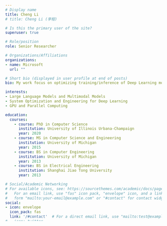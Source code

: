 ```yaml
---
# Display name
title: Cheng Li
# title: Cheng Li (李程)

# Is this the primary user of the site?
superuser: true

# Role/position
role: Senior Researcher

# Organizations/Affiliations
organizations:
- name: Microsoft
  url: ""

# Short bio (displayed in user profile at end of posts)
bio: My work focus on optimizing training/inference of Deep Learning models, particularly on LLM/LMM.

interests:
- Large Language Models and Multimodal Models
- System Optimization and Engineering for Deep Learning
- GPU and Parallel Computing

education:
  courses:
    - course: PhD in Computer Science
      institution: University of Illinois Urbana-Champaign
      year: 2020
    - course: MS in Computer Science and Engineering
      institution: University of Michigan
      year: 2015
    - course: BS in Computer Engineering
      institution: University of Michigan
      year: 2013
    - course: BS in Electrical Engineering
      institution: Shanghai Jiao Tong University
      year: 2013

# Social/Academic Networking
# For available icons, see: https://sourcethemes.com/academic/docs/page-builder/#icons
#   For an email link, use "fas" icon pack, "envelope" icon, and a link in the
#   form "mailto:your-email@example.com" or "#contact" for contact widget.
social:
- icon: envelope
  icon_pack: fas
  link: '/#contact'  # For a direct email link, use "mailto:test@example.org".
# - icon: twitter
#   icon_pack: fab
#   link: https://twitter.com/GeorgeCushen
- icon: google-scholar
  icon_pack: ai
  link: https://scholar.google.com/citations?user=da9Vl6QAAAAJ&hl
- icon: github
  icon_pack: fab
  link: https://github.com/cli99
- icon: linkedin
  icon_pack: fab
  link: https://linkedin.com/in/cli99
# Link to a PDF of your resume/CV from the About widget.
# To enable, copy your resume/CV to `static/files/cv.pdf` and uncomment the lines below.
# - icon: cv
#   icon_pack: ai
#   link: pdf/Cheng_Li_CV.pdf

# Enter email to display Gravatar (if Gravatar enabled in Config)
email: ""

# Highlight the author in author lists? (true/false)
highlight_name: true

# Organizational groups that you belong to (for People widget)
#   Set this to `[]` or comment out if you are not using People widget.
user_groups:
- Researchers
- Visitors
---
```



<!-- I am a PhD candidate in Computer Science at the University of Illinois at Urbana-Champaign (UIUC) and a member of the [IMPACT Research Group](http://impact.crhc.illinois.edu/) led by Professor [Wen-Mei Hwu](https://ece.illinois.edu/directory/profile/w-hwu). -->

I am a senior software engineer at Databricks GenAI. My work has focused on optimizing training/inference of Deep Learning (DL) models, particularly on Large Language models (LLMs) and Large Multimodal Models (LMMs).

At Databricks, we built [DBRX](https://www.databricks.com/blog/introducing-dbrx-new-state-art-open-llm), an open state-of-the-art MoE LLM. I worked on optimizing DBRX training performance (three months of training on 3072 H100 GPUs). We aggressively optimized the memory usage and computation to achieve SOTA training efficiency. Refer to [Building DBRX-class Custom LLMs with Mosaic AI Training](https://www.databricks.com/blog/mosaic-ai-training-capabilities) for more details.
Currently I am working on optimizing the inference performance of Llama3 and DBRX models.

Before Databricks, I was a senior researcher at Microsoft. At Microsoft, I worked on improving the performance/usability of transformer models in production (e.g. [GitHub Copilot](https://github.com/features/copilot), [DALL·E2](https://openai.com/index/dall-e-2/), etc.), building systematic profiling/optimization stacks for DL, and integrating SOTA system technologies into [Microsoft DeepSpeed](https://github.com/microsoft/DeepSpeed), an open-source DL optimization software suite that enables unprecedented scale and speed for training and inference.

I developed and open sourced [llm-analysis](https://github.com/cli99/llm-analysis): Latency and Memory Analysis of Transformer Models for Training and Inference. It helps planning resources for training/inference and suggests optimization opportunities. Check it out!
<!-- I received my PhD in CS from University of Illinois at Urbana-Champaign. During my PhD, I developed a number of [open-source tools](https://github.com/rai-project) to benchmark, profile, and summarize DL training and inference across hardware and software stacks. The tools have been used to inform system design for DL model serving and develop highly tuned GPU kernels for model inference. -->

<!-- [**I'm joining Microsoft in August！**](mailto:cli99@illinois.edu) -->

<!-- Currently I am working on [MLModelScope (CarML)](http://mlmodelscope.org/) as part of the IBM-ILLINOIS [Center for Cognitive Computing Systems Research (C3SR)](https://www.c3sr.com/). MLModelScope is an open-source, framework and hardware agnostic, extensible and customizable platform for evaluating and profiling ML models across datasets / frameworks / systems, at scale and across stack. MLModelScope is collaborating with the [MLPerf](https://mlperf.org/) community with the goal for it to be the "to-go" platform for Machine Learning inference benchmarking. -->

<!--
Cheng Li is a PhD candidate in Computer Science at the University of Illinois at Urbana-Champaign (UIUC) and a member of the IMPACT Research Group led by Professor Wen-Mei Hwu. Her research lies in the field of GPU-accelerated applications, with an emphasis on Deep Learning. Her work has focused on understanding and optimizing Deep Learning workloads. Before UIUC, she received her MS degree in Computer Science and Engineering and BS degree in Computer Engineering from University of Michigan, and another BS in Electrical Engineering from Shanghai Jiao Tong University. -->

